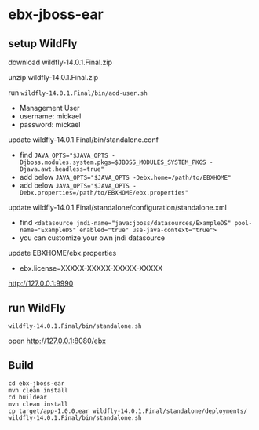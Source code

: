 # ebx-jboss-ear

## setup WildFly

download wildfly-14.0.1.Final.zip

unzip wildfly-14.0.1.Final.zip

run ```wildfly-14.0.1.Final/bin/add-user.sh```

*  Management User
*  username: mickael
*  password: mickael

update wildfly-14.0.1.Final/bin/standalone.conf

*  find ```JAVA_OPTS="$JAVA_OPTS -Djboss.modules.system.pkgs=$JBOSS_MODULES_SYSTEM_PKGS -Djava.awt.headless=true"```
*  add below ```JAVA_OPTS="$JAVA_OPTS -Debx.home=/path/to/EBXHOME"```
*  add below ```JAVA_OPTS="$JAVA_OPTS -Debx.properties=/path/to/EBXHOME/ebx.properties"```

update wildfly-14.0.1.Final/standalone/configuration/standalone.xml

*  find ```<datasource jndi-name="java:jboss/datasources/ExampleDS" pool-name="ExampleDS" enabled="true" use-java-context="true">```
*  you can customize your own jndi datasource

update EBXHOME/ebx.properties

*  ebx.license=XXXXX-XXXXX-XXXXX-XXXXX

http://127.0.0.1:9990

## run WildFly

```
wildfly-14.0.1.Final/bin/standalone.sh
```

open http://127.0.0.1:8080/ebx

## Build

```
cd ebx-jboss-ear
mvn clean install
cd buildear
mvn clean install
cp target/app-1.0.0.ear wildfly-14.0.1.Final/standalone/deployments/
wildfly-14.0.1.Final/bin/standalone.sh
```
